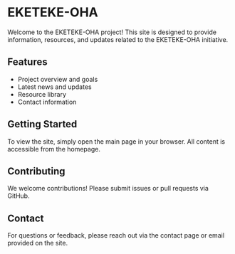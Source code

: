 # EKETEKE-OHA

Welcome to the EKETEKE-OHA project! This site is designed to provide information, resources, and updates related to the EKETEKE-OHA initiative.

## Features

- Project overview and goals
- Latest news and updates
- Resource library
- Contact information

## Getting Started

To view the site, simply open the main page in your browser. All content is accessible from the homepage.

## Contributing

We welcome contributions! Please submit issues or pull requests via GitHub.


## Contact

For questions or feedback, please reach out via the contact page or email provided on the site.

    